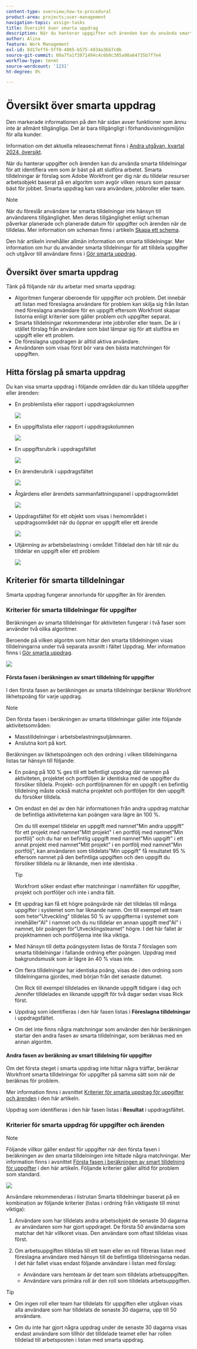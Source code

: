 ```yaml
---
content-type: overview;how-to-procedural
product-area: projects;user-management
navigation-topic: assign-tasks
title: Översikt över smarta uppdrag
description: När du hanterar uppgifter och ärenden kan du använda smarta tilldelningar för att identifiera vem som är bäst på att slutföra arbetet. Smarta tilldelningar är förslag som Adobe Workfront ger dig när du tilldelar resurser arbetsobjekt baserat på en algoritm som avgör vilken resurs som passar bäst för jobbet.
author: Alina
feature: Work Management
exl-id: 8d17eff6-5ff0-4985-b575-4934a3bb7c0b
source-git-commit: 08a7fa1f3871494c4c6b0c385a98a64735b7f7e4
workflow-type: tm+mt
source-wordcount: '1231'
ht-degree: 0%

---
```


# Översikt över smarta uppdrag


<span class="preview">Den markerade informationen på den här sidan avser funktioner som ännu inte är allmänt tillgängliga. Det är bara tillgängligt i förhandsvisningsmiljön för alla kunder.</span>

<span class="preview">Information om det aktuella releaseschemat finns i [Andra utgåvan, kvartal 2024, översikt](/help/quicksilver/product-announcements/product-releases/24-q2-release-activity/24-q2-release-overview.md).</span>


När du hanterar uppgifter och ärenden kan du använda smarta tilldelningar för att identifiera vem som är bäst på att slutföra arbetet. Smarta tilldelningar är förslag som Adobe Workfront ger dig när du tilldelar resurser arbetsobjekt baserat på en algoritm som avgör vilken resurs som passar bäst för jobbet. Smarta uppdrag kan vara användare, jobbroller eller team.

>[!NOTE]
>
>När du föreslår användare tar smarta tilldelningar inte hänsyn till användarens tillgänglighet. Men deras tillgänglighet enligt scheman påverkar planerade och planerade datum för uppgifter och ärenden när de tilldelas. Mer information om scheman finns i artikeln [Skapa ett schema](../../../administration-and-setup/set-up-workfront/configure-timesheets-schedules/create-schedules.md).

Den här artikeln innehåller allmän information om smarta tilldelningar. Mer information om hur du använder smarta tilldelningar för att tilldela uppgifter och utgåvor till användare finns i [Gör smarta uppdrag](../../../manage-work/tasks/assign-tasks/make-smart-assignments.md).

## Översikt över smarta uppdrag

Tänk på följande när du arbetar med smarta uppdrag:

* Algoritmen fungerar oberoende för uppgifter och problem. Det innebär att listan med föreslagna användare för problem kan skilja sig från listan med föreslagna användare för en uppgift eftersom Workfront skapar listorna enligt kriterier som gäller problem och uppgifter separat.
* Smarta tilldelningar rekommenderar inte jobbroller eller team. De är i stället förslag från användare som bäst lämpar sig för att slutföra en uppgift eller ett problem.
* De föreslagna uppdragen är alltid aktiva användare.
* Användaren som visas först bör vara den bästa matchningen för uppgiften.

## Hitta förslag på smarta uppdrag

Du kan visa smarta uppdrag i följande områden där du kan tilldela uppgifter eller ärenden:

* En problemlista eller rapport i uppdragskolumnen

  ![](assets/smart-assignments-issue-list.png)

* <span class="preview">En uppgiftslista eller rapport i uppdragskolumnen </span>

  <span class="preview">![](assets/smart-assignments-task-list.png)</span>

* <span class="preview">En uppgiftsrubrik i uppdragsfältet</span>

  <span class="preview">![](assets/smart-assignments-task-header-nwe-350x302.png)</span>

* En ärenderubrik i uppdragsfältet

  ![](assets/smart-assignments-issue-header.png)

* Åtgärdens eller ärendets sammanfattningspanel i uppdragsområdet

  ![](assets/smart-assignments-summary-panel-nwe-350x332.png)

* Uppdragsfältet för ett objekt som visas i hemområdet i uppdragsområdet när du öppnar en uppgift eller ett ärende

  ![](assets/smart-assignments-in-home-nwe-350x216.png)

* Utjämning av arbetsbelastning i området Tilldelad den här till när du tilldelar en uppgift eller ett problem

  ![](assets/smart-assignments-workload-balancer-bulk-assignments.png)


## Kriterier för smarta tilldelningar

<div class="preview">

Smarta uppdrag fungerar annorlunda för uppgifter än för ärenden.

### Kriterier för smarta tilldelningar för uppgifter

Beräkningen av smarta tilldelningar för aktiviteten fungerar i två faser som använder två olika algoritmer.

Beroende på vilken algoritm som hittar den smarta tilldelningen visas tilldelningarna under två separata avsnitt i fältet Uppdrag. Mer information finns i [Gör smarta uppdrag](/help/quicksilver/manage-work/tasks/assign-tasks/make-smart-assignments.md).

![](assets/smart-assignments-task-list.png)

#### Första fasen i beräkningen av smart tilldelning för uppgifter

I den första fasen av beräkningen av smarta tilldelningar beräknar Workfront likhetspoäng för varje uppdrag.

>[!NOTE]
>
>Den första fasen i beräkningen av smarta tilldelningar gäller inte följande aktivitetsområden:
>
>* Masstilldelningar i arbetsbelastningsutjämnaren.
>* Anslutna kort på kort.


Beräkningen av likhetspoängen och den ordning i vilken tilldelningarna listas tar hänsyn till följande:

* En poäng på 100 % ges till ett befintligt uppdrag där namnen på aktiviteten, projektet och portföljen är identiska med de uppgifter du försöker tilldela. Projekt- och portföljnamnen för en uppgift i en befintlig tilldelning måste också matcha projektet och portföljen för den uppgift du försöker tilldela.

* Om endast en del av den här informationen från andra uppdrag matchar de befintliga aktiviteterna kan poängen vara lägre än 100 %.

  Om du till exempel tilldelar en uppgift med namnet&quot;Min andra uppgift&quot; för ett projekt med namnet&quot;Mitt projekt&quot; i en portfölj med namnet&quot;Min portfölj&quot; och du har en befintlig uppgift med namnet&quot;Min uppgift&quot; i ett annat projekt med namnet&quot;Mitt projekt&quot; i en portfölj med namnet&quot;Min portfölj&quot;, kan användaren som tilldelats&quot;Min uppgift&quot; få resultatet 95 % eftersom namnet på den befintliga uppgiften och den uppgift du försöker tilldela nu är liknande, men inte identiska .

  >[!TIP]
  >
  >  Workfront söker endast efter matchningar i namnfälten för uppgifter, projekt och portföljer och inte i andra fält.

* Ett uppdrag kan få ett högre poängvärde när det tilldelas till många uppgifter i systemet som har liknande namn. Om till exempel ett team som heter&quot;Utveckling&quot; tilldelas 50 % av uppgifterna i systemet som innehåller&quot;AI&quot; i namnet och du nu tilldelar en annan uppgift med&quot;AI&quot; i namnet, blir poängen för&quot;Utvecklingsteamet&quot; högre. I det här fallet är projektnamnen och portföljerna inte lika viktiga.

* Med hänsyn till detta poängsystem listas de första 7 förslagen som smarta tilldelningar i fallande ordning efter poängen. Uppdrag med bakgrundsmusik som är lägre än 40 % visas inte.

* Om flera tilldelningar har identiska poäng, visas de i den ordning som tilldelningarna gjordes, med början från det senaste datumet.

  Om Rick till exempel tilldelades en liknande uppgift tidigare i dag och Jennifer tilldelades en liknande uppgift för två dagar sedan visas Rick först.

* Uppdrag som identifieras i den här fasen listas i **Föreslagna tilldelningar** i uppdragsfältet.

* Om det inte finns några matchningar som använder den här beräkningen startar den andra fasen av smarta tilldelningar, som beräknas med en annan algoritm.

#### Andra fasen av beräkning av smart tilldelning för uppgifter

Om det första steget i smarta uppdrag inte hittar några träffar, beräknar Workfront smarta tilldelningar för uppgifter på samma sätt som när de beräknas för problem.

Mer information finns i avsnittet [Kriterier för smarta uppdrag för uppgifter och ärenden](#smart-assignments-criteria-for-tasks-and-issues) i den här artikeln.

Uppdrag som identifieras i den här fasen listas i **Resultat** i uppdragsfältet. <!--update this to "Other assignments"-->

### Kriterier för smarta uppdrag för uppgifter och ärenden

</div>

>[!NOTE]
>
><span class="preview">Följande villkor gäller endast för uppgifter när den första fasen i beräkningen av den smarta tilldelningen inte hittade några matchningar. Mer information finns i avsnittet [Första fasen i beräkningen av smart tilldelning för uppgifter](#first-phase-of-smart-assignment-calculation-for-tasks) i den här artikeln. Följande kriterier gäller alltid för problem som standard. </span>

![](assets/smart-assignments-issue-header.png)

Användare rekommenderas i listrutan Smarta tilldelningar baserat på en kombination av följande kriterier (listas i ordning från viktigaste till minst viktiga):

1. Användare som har tilldelats andra arbetsobjekt de senaste 30 dagarna av användaren som har gjort uppdraget. De första 50 användarna som matchar det här villkoret visas. Den användare som oftast tilldelas visas först.

2. Om arbetsuppgiften tilldelas till ett team eller en roll filtreras listan med föreslagna användare med hänsyn till de befintliga tilldelningarna nedan. I det här fallet visas endast följande användare i listan med förslag:

   * Användare vars hemteam är det team som tilldelats arbetsuppgiften.
   * Användare vars primära roll är den roll som tilldelats arbetsuppgiften.

>[!TIP]
>
>* Om ingen roll eller team har tilldelats för uppgiften eller utgåvan visas alla användare som har tilldelats de senaste 30 dagarna, upp till 50 användare.
>
>* Om du inte har gjort några uppdrag under de senaste 30 dagarna visas endast användare som tillhör det tilldelade teamet eller har rollen tilldelad till arbetsposten i listan med smarta uppdrag.

<!--the commented out piece in the tip above was live before but I am not totally sure that smart assignments look at your team. I think they look JUST at the team/ role assigned to the work item; see this help site request for more info: https://experience.adobe.com/#/@adobeinternalworkfront/so:hub-Hub/workfront/issue/62fd222200037eb87572c5b6ad6bf53e/overview -->
<!--
<div data-mc-conditions="QuicksilverOrClassic.Draft mode">
<div>
<h3>Smart assignments criteria for the Production environment</h3>
<p>(NOTE: drafted,this was the case BEFORE we updated the logic in the WB - with the 21.4 release)</p>
</div>
<p>Smart assignments display on tasks and issues when the following conditions are met:</p>
<ul>
<li>The task or issue is subordinate to a parent task or issue that has a user, team, or job role currently assigned. </li>
</ul>
<p>Smart assignments display the top twenty recommendations based on a proprietary algorithm that uses your own team information.</p>
<p>Users are recommended in the smart assignments drop-down list based on a combination of the following criteria (listed in order from most important to least important):</p>
<ul>
<li>The user has the team assigned to the task or issue designated as their Home Team</li>
<li>The user is also assigned to the parent task</li>
<li>The user has the same primary job role as is currently assigned to the task or issue</li>
<li>The user has the team assigned to the parent task or issue designated as their Home Team</li>
<li>The user is associated with the same primary job role currently assigned to the parent task</li>
<li>The user is a member of the same team as the user who assigned the task or issue and the team is designated as their Home Team</li>
<li>The user is a member of the same Home Group as the user who is assigning the task or issue</li>
<li>The user has the same primary job role as the user who is assigning the task or issue.</li>
</ul>
</div>
-->

<!--
<div data-mc-conditions="QuicksilverOrClassic.Draft mode">
<h2>Make smart assignments</h2>
<p>(NOTE:&nbsp;this was moved to its own article: make-smart-assignments.) </p>
<p>Smart assignments are available in most locations where you can make assignments in Workfront.</p>
<p>You can use smart assignments on tasks and issues that have previously been assigned to a job role or a team.</p> <note type="note">
You must have a Plan or a Work license and have at least Contribute permissions to a task or an issue to be able to make assignments to the task or the issue. You must have the Make Assignments option enabled in your permission level to make assignments.
</note>
<p>To use smart assignments:</p>
<ol>
<li value="1">Navigate to an issue or a task and click one of the following fields to edit them: <br>
<ul>
<li><p data-mc-conditions="QuicksilverOrClassic.Quicksilver">The <strong>Assignments</strong> field in the task or issue header</p></li>
<li>The <strong>Assignments</strong> field of a task or issue list using in-line editing in a task or issue list. </li>
<li>The <strong>Assignee</strong> field after you have clicked <strong>Advanced</strong> from a task or an issue. </li>
</ul></li>
<li value="2"> <p>Place your cursor in the assignment field, and wait for two seconds, then the <strong>Suggestions</strong> list is displayed.</p> <p>Users displayed in this list are the smart assignment suggestions for the task or the issue.<br></p> <p> <img src="assets/nwe-smart-assignment-suggestions-350x160.png" style="width: 350;height: 160;" data-mc-conditions="QuicksilverOrClassic.Quicksilver"> </p> </li>
<li value="3"> <p>Select the user in the recommendations list by clicking their name. </p> <p>If there are no suggestions, the suggestion list does not open.</p> </li>
<li value="4">(Optional) If you do not want to use one of the recommended users from the smart assignments list, start typing the name of the desired user and select the name when it appears in the list.</li>
<li value="5">Click <strong>Enter</strong> to make the assignment. </li>
</ol>
</div>
-->

